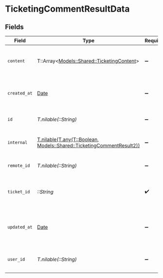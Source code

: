 # TicketingCommentResultData


## Fields

| Field                                                                                                                          | Type                                                                                                                           | Required                                                                                                                       | Description                                                                                                                    | Example                                                                                                                        |
| ------------------------------------------------------------------------------------------------------------------------------ | ------------------------------------------------------------------------------------------------------------------------------ | ------------------------------------------------------------------------------------------------------------------------------ | ------------------------------------------------------------------------------------------------------------------------------ | ------------------------------------------------------------------------------------------------------------------------------ |
| `content`                                                                                                                      | T::Array<[Models::Shared::TicketingContent](../../models/shared/ticketingcontent.md)>                                          | :heavy_minus_sign:                                                                                                             | Array of content associated with the comment                                                                                   |                                                                                                                                |
| `created_at`                                                                                                                   | [Date](https://ruby-doc.org/stdlib-2.6.1/libdoc/date/rdoc/Date.html)                                                           | :heavy_minus_sign:                                                                                                             | The timestamp when the record was created                                                                                      | 2021-01-01T01:01:01.000Z                                                                                                       |
| `id`                                                                                                                           | *T.nilable(::String)*                                                                                                          | :heavy_minus_sign:                                                                                                             | Unique identifier                                                                                                              | 8187e5da-dc77-475e-9949-af0f1fa4e4e3                                                                                           |
| `internal`                                                                                                                     | [T.nilable(T.any(T::Boolean, Models::Shared::TicketingCommentResult2))](../../models/shared/ticketingcommentresultinternal.md) | :heavy_minus_sign:                                                                                                             | Whether the comment is internal                                                                                                | false                                                                                                                          |
| `remote_id`                                                                                                                    | *T.nilable(::String)*                                                                                                          | :heavy_minus_sign:                                                                                                             | Provider's unique identifier                                                                                                   | 8187e5da-dc77-475e-9949-af0f1fa4e4e3                                                                                           |
| `ticket_id`                                                                                                                    | *::String*                                                                                                                     | :heavy_check_mark:                                                                                                             | The ticket ID associated with the comment                                                                                      | ticket-001                                                                                                                     |
| `updated_at`                                                                                                                   | [Date](https://ruby-doc.org/stdlib-2.6.1/libdoc/date/rdoc/Date.html)                                                           | :heavy_minus_sign:                                                                                                             | The timestamp when the record was last updated                                                                                 | 2021-01-01T01:01:01.000Z                                                                                                       |
| `user_id`                                                                                                                      | *T.nilable(::String)*                                                                                                          | :heavy_minus_sign:                                                                                                             | The user who created the comment                                                                                               | user-001                                                                                                                       |
